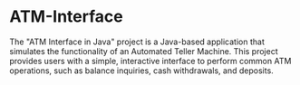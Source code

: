# ATM-Interface
The "ATM Interface in Java" project is a Java-based application that simulates the functionality of an Automated Teller Machine. This project provides users with a simple, interactive interface to perform common ATM operations, such as balance inquiries, cash withdrawals, and deposits.
